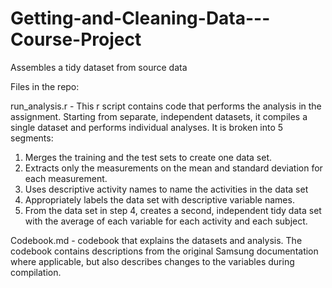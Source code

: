 # Getting-and-Cleaning-Data---Course-Project
Assembles a tidy dataset from source data

Files in the repo:

run_analysis.r - This r script contains code that performs the analysis in the assignment.  Starting from separate, independent datasets, it compiles a single dataset and performs individual analyses.  It is broken into 5 segments:
  1. Merges the training and the test sets to create one data set.
  2. Extracts only the measurements on the mean and standard deviation for each measurement. 
  3. Uses descriptive activity names to name the activities in the data set
  4. Appropriately labels the data set with descriptive variable names. 
  5. From the data set in step 4, creates a second, independent tidy data set with the average of each variable for each activity and each subject.


Codebook.md - codebook that explains the datasets and analysis.  The codebook contains descriptions from the original Samsung documentation where applicable, but also describes changes to the variables during compilation.

